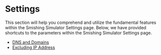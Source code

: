 # Settings

This section will help you comprehend and utilize the fundamental features within the Smishing Simulator Settings page. Below, we have provided shortcuts to the parameters within the Smishing Simulator Settings page.&#x20;

* [DNS and Domains](manage-dns-and-domains.md)
* [Excluding IP Address](exclude-ip-addresses.md)
